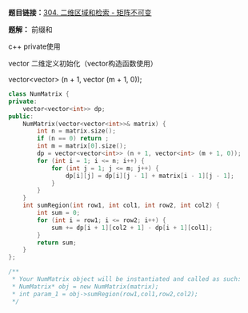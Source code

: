 **题目链接：**[304. 二维区域和检索 - 矩阵不可变](https://leetcode-cn.com/problems/range-sum-query-2d-immutable/)

**题解：** 前缀和

c++ private使用

vector 二维定义初始化（vector构造函数使用）

vector<vector<int>> (n + 1, vector<int> (m + 1, 0));

```c++
class NumMatrix {
private:
    vector<vector<int>> dp;
public:
    NumMatrix(vector<vector<int>>& matrix) {
        int n = matrix.size();
        if (n == 0) return ;
        int m = matrix[0].size();
        dp = vector<vector<int>> (n + 1, vector<int> (m + 1, 0));
        for (int i = 1; i <= n; i++) {
            for (int j = 1; j <= m; j++) {
                dp[i][j] = dp[i][j - 1] + matrix[i - 1][j - 1];      
            }
        }
    }
    int sumRegion(int row1, int col1, int row2, int col2) {
        int sum = 0;
        for (int i = row1; i <= row2; i++) {
            sum += dp[i + 1][col2 + 1] - dp[i + 1][col1];
        }
        return sum;
    }
};

/**
 * Your NumMatrix object will be instantiated and called as such:
 * NumMatrix* obj = new NumMatrix(matrix);
 * int param_1 = obj->sumRegion(row1,col1,row2,col2);
 */
```
